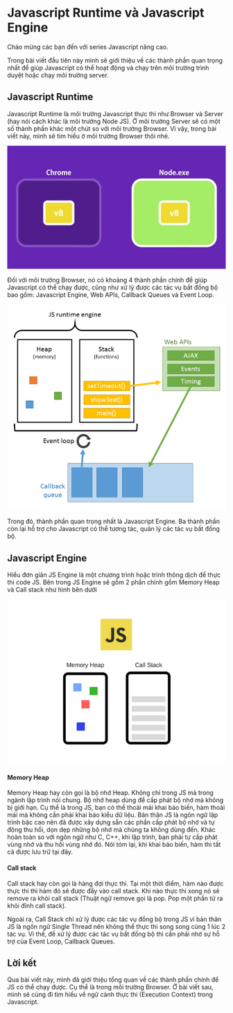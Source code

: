 # Javascript Runtime và Javascript Engine

Chào mừng các bạn đến với series Javascript nâng cao.

Trong bài viết đầu tiên này mình sẽ giới thiệu về các thành phần quan trọng nhất để giúp Javascript có thể hoạt động và chạy trên môi trường trình duyệt hoặc chạy môi trường server.

## Javascript Runtime

Javascript Runtime là môi trường Javascript thực thi như Browser và Server (hay nói cách khác là môi trường Node JS). Ở môi trường Server sẽ có một số thành phần khác một chút so với môi trường Browser. Vì vậy, trong bài viết này, mình sẽ tìm hiểu ở môi trường Browser thôi nhé.

![JS runtime](./images/1-js-runtime.jpeg)

Đối với môi trường Browser, nó có khoảng 4 thành phần chính để giúp Javascript có thể chạy được, cũng như xử lý được các tác vụ bất đồng bộ bao gồm: Javascript Engine, Web APIs, Callback Queues và Event Loop.

![JS runtime](./images/js-engine-2.png)

Trong đó, thành phần quan trọng nhất là Javascript Engine. Ba thành phần còn lại hỗ trợ cho Javascript có thể tương tác, quản lý các tác vụ bất đồng bộ.

## Javascript Engine

Hiểu đơn giản JS Engine là một chương trình hoặc trình thông dịch để thực thi code JS. Bên trong JS Engine sẽ gồm 2 phần chính gồm Memory Heap và Call stack như hình bên dưới

![JS engine](./images/2-js-engine.png)

#### Memory Heap

Memory Heap hay còn gọi là bộ nhớ Heap. Không chỉ trong JS mà trong ngành lập trình nói chung. Bộ nhớ heap dùng để cấp phát bộ nhớ mà không bị giới hạn. Cụ thể là trong JS, bạn có thể thoải mái khai báo biến, hàm thoải mái mà không cần phải khai báo kiểu dữ liệu. Bản thân JS là ngôn ngữ lập trình bậc cao nên đã được xây dựng sẵn các phần cấp phát bộ nhớ và tự động thu hồi, dọn dẹp những bộ nhớ mà chúng ta không dùng đến. Khác hoàn toàn so với ngôn ngữ như C, C++, khi lập trình, bạn phải tự cấp phát vùng nhớ và thu hồi vùng nhớ đó. Nói tóm lại, khi khai báo biến, hàm thì tất cả được lưu trữ tại đây.

#### Call stack

Call stack hay còn gọi là hàng đợi thực thi. Tại một thời điểm, hàm nào được thực thi thì hàm đó sẽ được đẩy vào call stack. Khi nào thực thi xong nó sẽ remove ra khỏi call stack (Thuật ngữ remove gọi là pop. Pop một phần tử ra khỏi đỉnh call stack).

Ngoài ra, Call Stack chỉ xử lý được các tác vụ đồng bộ trong JS vì bản thân JS là ngôn ngữ Single Thread nên không thể thực thi song song cùng 1 lúc 2 tác vụ. Vì thế, để xử lý được các tác vụ bất đồng bộ thì cần phải nhờ sự hỗ trợ của Event Loop, Callback Queues.

## Lời kết

Qua bài viết này, mình đã giới thiệu tổng quan về các thành phần chính để JS có thể chạy được. Cụ thể là trong môi trường Browser. Ở bài viết sau, mình sẽ cùng đi tìm hiểu về ngữ cảnh thực thi (Execution Context) trong Javascript.

